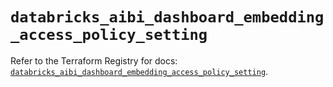# `databricks_aibi_dashboard_embedding_access_policy_setting`

Refer to the Terraform Registry for docs: [`databricks_aibi_dashboard_embedding_access_policy_setting`](https://registry.terraform.io/providers/databricks/databricks/1.90.0/docs/resources/aibi_dashboard_embedding_access_policy_setting).
